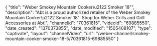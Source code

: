 {
    "title": "Weber Smokey Mountain Cooker\u2122 Smoker 18\"",
    "description": "Abt is a proud authorized retailer of the Weber Smokey Mountain Cooker\u2122 Smoker 18\". Shop for Weber Grills and Grill Accessories at Abt!",
    "channelid": "70361815",
    "videoid": "69885550",
    "date_created": "1370373855",
    "date_modified": "1505408107",
    "type": "captivate",
    "layout": "channelVideo",
    "url": "\/weber-channel\/smokey-mountain-cooker-smoker-18-5\/70361815-69885550"
}
